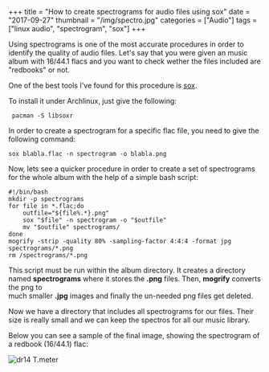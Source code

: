 +++
title = "How to create spectrograms for audio files using sox"
date = "2017-09-27"
thumbnail = "/img/spectro.jpg"
categories = ["Audio"]
tags = ["linux audio", "spectrogram", "sox"]
+++

Using spectrograms is one of the most accurate procedures in order to identify the quality of audio files.
Let's say that you were given an music album with 16/44.1 flacs and you want to check wether the files included are "redbooks" or not. 

One of the best tools I've found for this procedure is [sox](http://sox.sourceforge.net/SoX/Resampling).

To install it under Archlinux, just give the following:


	 pacman -S libsoxr


In order to create a spectrogram for a specific flac file, you need to give the following command:


	sox blabla.flac -n spectrogram -o blabla.png


Now, lets see a quicker procedure in order to create a set of spectrograms for the whole album with the help of a simple bash script:


	#!/bin/bash
	mkdir -p spectrograms
	for file in *.flac;do
	    outfile="${file%.*}.png"
	    sox "$file" -n spectrogram -o "$outfile"
	    mv "$outfile" spectrograms/
	done
	mogrify -strip -quality 80% -sampling-factor 4:4:4 -format jpg spectrograms/*.png
	rm /spectrograms/*.png

This script must be run within the album directory. It creates a directory named **spectrograms**  where it stores the **.png** files. Then, **mogrify** converts the png to  
much smaller **.jpg** images and finally the un-needed png files get deleted. 

Now we have a directory that includes all spectrograms for our files. Their size is really small and we can keep the spectros for all our music library.

Below you can see a sample of the final image, showing the spectrogram of a redbook (16/44.1) flac:




![dr14 T.meter](/img/spectro-sox.jpg)